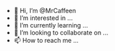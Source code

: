 - 👋 Hi, I’m @MrCaffeen
- 👀 I’m interested in ...
- 🌱 I’m currently learning ...
- 💞️ I’m looking to collaborate on ...
- 📫 How to reach me ...

<!---
MrCaffeen/MrCaffeen is a ✨ special ✨ repository because its `README.md` (this file) appears on your GitHub profile.
You can click the Preview link to take a look at your changes.
--->
